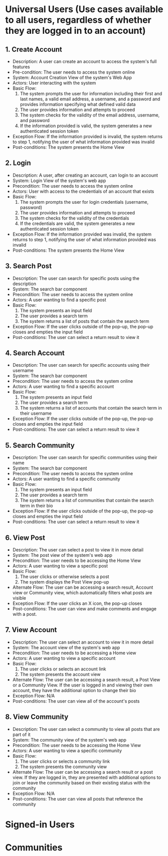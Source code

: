 # Universal Users (Use cases available to all users, regardless of whether they are logged in to an account)
## 1. Create Account
- Description: A user can create an account to access the system's full features
- Pre-condition: The user needs to access the system online
- System: Account Creation View of the system's Web App
- Actors: User interacting with the system
- Basic Flow:
  1. The system prompts the user for information including their first and last names, a valid email address, a username, and a password and provides information specifying what defined valid data
  2. The user provides information and attempts to proceed
  3. The system checks for the validity of the email address, username, and password
  4. If the information provided is valid, the system generates a new authenticated session token
- Exception Flow: If the information provided is invalid, the system returns to step 1, notifying the user of what information provided was invalid
- Post-conditions: The system presents the Home View
## 2. Login
- Description: A user, after creating an account, can login to an account
- System: Login View of the system's web app
- Precondition: The user needs to access the system online
- Actors: User with access to the credentials of an account that exists
- Basic Flow:
  1. The system prompts the user for login credentials (username, password)
  2. The user provides information and attempts to proceed
  3. The system checks for the validity of the credentials
  4. If the credentials are valid, the system generates a new authenticated session token
- Exception Flow: If the information provided was invalid, the system returns to step 1, notifying the user of what information provided was invalid
- Post-conditions: The system presents the Home View
## 3. Search Post
- Description: The user can search for specific posts using the description
- System: The search bar component
- Precondition: The user needs to access the system online
- Actors: A user wanting to find a specific post
- Basic Flow:
  1. The system presents an input field
  2. The user provides a search term
  3. The system returns a list of posts that contain the search term
- Exception Flow: If the user clicks outside of the pop-up, the pop-up closes and empties the input field
- Post-conditions: The user can select a return result to view it
## 4. Search Account
- Description: The user can search for specific accounts using their username
- System: The search bar component
- Precondition: The user needs to access the system online
- Actors: A user wanting to find a specific account
- Basic Flow:
  1. The system presents an input field
  2. The user provides a search term
  3. The system returns a list of accounts that contain the search term in their username
- Exception Flow: If the user clicks outside of the pop-up, the pop-up closes and empties the input field
- Post-conditions: The user can select a return result to view it
## 5. Search Community
- Description: The user can search for specific communities using their name 
- System: The search bar component
- Precondition: The user needs to access the system online
- Actors: A user wanting to find a specific community
- Basic Flow:
  1. The system presents an input field
  2. The user provides a search term
  3. The system returns a list of communities that contain the search term in their bio
- Exception Flow: If the user clicks outside of the pop-up, the pop-up closes and empties the input field
- Post-conditions: The user can select a return result to view it
## 6. View Post
- Description: The user can select a post to view it in more detail
- System: The post view of the system's web app
- Precondition: The user needs to be accessing the Home View
- Actors: A user wanting to view a specific post
- Basic Flow:
  1. The user clicks or otherwise selects a post
  2. The system displays the Post View pop-up
- Alternate Flow: The user can be accessing a search result, Account view or Community view, which automatically filters what posts are visible
- Exception Flow: If the user clicks an X icon, the pop-up closes
- Post-conditions: The user can view and make comments and engage with a post.
## 7. View Account
- Description: The user can select an account to view it in more detail
- System: The account view of the system's web app
- Precondition: The user needs to be accessing a Home view
- Actors: A user wanting to view a specific account
- Basic Flow:
  1. The user clicks or selects an account link
  2. The system presents the account view
- Alternate Flow: The user can be accessing a search result, a Post View or a Community View. If the user is logged in and viewing their own account, they have the additional option to change their bio
- Exception Flow: N/A
- Post-conditions: The user can view all of the account's posts
## 8. View Community
- Description: The user can select a community to view all posts that are part of it
- System: The community view of the system's web app
- Precondition: The user needs to be accessing the Home View
- Actors: A user wanting to view a specific community
- Basic Flow:
  1. The user clicks or selects a community link
  2. The system presents the community view 
- Alternate Flow: The user can be accessing a search result or a post view. If they are logged in, they are presented with additional options to join or leave the community based on their existing status with the community 
- Exception Flow: N/A
- Post-conditions: The user can view all posts that reference the community
# Signed-in Users

# Communities
